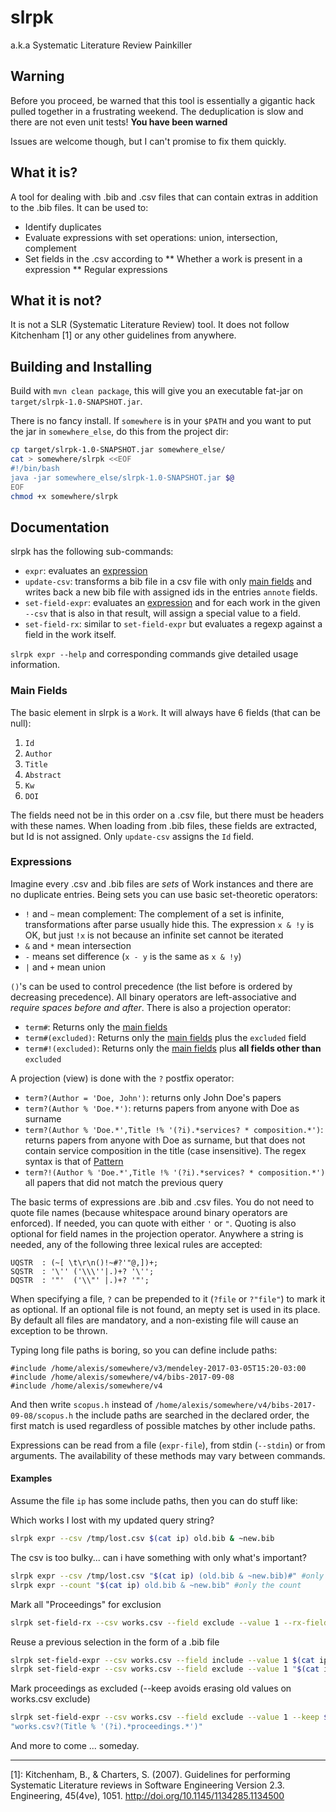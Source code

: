 # slrpk
a.k.a Systematic Literature Review Painkiller

## Warning
Before you proceed, be warned that this tool is essentially a gigantic hack pulled together in a 
frustrating weekend. The deduplication is slow and there are not even unit tests! 
**You have been warned**

Issues are welcome though, but I can't promise to fix them quickly.

## What it is?
A tool for dealing with .bib and .csv files that can contain extras in addition to the .bib files.
It can be used to:
* Identify duplicates
* Evaluate expressions with set operations: union, intersection, complement
* Set fields in the .csv according to
** Whether a work is present in a expression
** Regular expressions

## What it is not?
It is not a SLR (Systematic Literature Review) tool. 
It does not follow Kitchenham [1] or any other guidelines from anywhere.


## Building and Installing
Build with `mvn clean package`, this will give you an executable fat-jar on 
`target/slrpk-1.0-SNAPSHOT.jar`.

There is no fancy install. If `somewhere` is in your `$PATH` and you want to put the jar in 
`somewhere_else`, do this from the project dir:
```bash
cp target/slrpk-1.0-SNAPSHOT.jar somewhere_else/
cat > somewhere/slrpk <<EOF
#!/bin/bash
java -jar somewhere_else/slrpk-1.0-SNAPSHOT.jar $@
EOF
chmod +x somewhere/slrpk
```

## Documentation
slrpk has the following sub-commands:
* `expr`: evaluates an [expression](#expressions) 
* `update-csv`: transforms a bib file in a csv file with only [main fields](#main-fields) 
                and writes back a new bib file with assigned ids in the entries `annote` fields. 
* `set-field-expr`: evaluates an [expression](#expressions) and for each work in the given 
                    `--csv` that is also in that result, will assign a special value to a field.
* `set-field-rx`: similar to `set-field-expr` but evaluates a regexp against a field in the 
                  work itself.
                  
`slrpk expr --help` and corresponding commands give detailed usage information. 

### Main Fields
The basic element in slrpk is a  `Work`. It will always have 6 fields (that can be null):
1. `Id`
2. `Author`
3. `Title`
4. `Abstract`
5. `Kw`
5. `DOI`

The fields need not be in this order on a .csv file, but there must be headers with these names. 
When loading from .bib files, these fields are extracted, but Id is not assigned. Only 
`update-csv` assigns the `Id` field.    

### Expressions

Imagine every .csv and .bib files are *sets* of Work instances and there are no duplicate entries. 
Being sets you can use basic set-theoretic operators:
* `!` and `~` mean complement: The complement of a set is infinite, transformations after parse 
        usually hide this. The expression `x & !y` is OK, but just `!x` is not because an 
        infinite set cannot be iterated
* `&` and `*` mean intersection
* `-` means set difference (`x - y` is the same as `x & !y`)
* `|` and `+` mean union

`()`'s can be used to control precedence (the list before is ordered by decreasing precedence). 
All binary operators are left-associative and *require spaces before and after*. There is also a 
projection operator:

* `term#`: Returns only the [main fields](#main-fields)
* `term#(excluded)`: Returns only the [main fields](#main-fields) plus the `excluded` field
* `term#!(excluded)`: Returns only the [main fields](#main-fields) plus 
                      **all fields other than** `excluded`

A projection (view) is done with the `?` postfix operator:
* `term?(Author = 'Doe, John')`: returns only John Doe's papers
* `term?(Author % 'Doe.*')`: returns papers from anyone with Doe as surname
* `term?(Author % 'Doe.*',Title !% '(?i).*services? * composition.*')`: returns papers from anyone 
        with Doe as surname, but that does not contain service composition in the title 
        (case insensitive). The regex syntax is that of 
        [Pattern](https://docs.oracle.com/javase/8/docs/api/java/util/regex/Pattern.html)
* `term?!(Author % 'Doe.*',Title !% '(?i).*services? * composition.*')` all papers that did not 
        match the previous query

The basic terms of expressions are .bib and .csv files. You do not need to quote file names 
(because whitespace around binary operators are enforced). If needed, you can quote with either 
`'` or `"`. Quoting is also optional for field names in the projection operator. Anywhere a string 
is needed, any of the following three lexical rules are accepted:

```antlrv4
UQSTR  : (~[ \t\r\n()!~#?'"@,])+;
SQSTR  : '\'' ('\\\''|.)+? '\'';
DQSTR  : '"'  ('\\"' |.)+? '"';
```

When specifying a file, `?` can be prepended to it (`?file` or `?"file"`) to mark it as optional. 
If an optional file is not found, an mepty set is used in its place. By default all files are 
mandatory, and a non-existing file will cause an exception to be thrown. 

Typing long file paths is boring, so you can define include paths:

```
#include /home/alexis/somewhere/v3/mendeley-2017-03-05T15:20-03:00
#include /home/alexis/somewhere/v4/bibs-2017-09-08
#include /home/alexis/somewhere/v4
```

And then write `scopus.h` instead of `/home/alexis/somewhere/v4/bibs-2017-09-08/scopus.h` the 
include paths are searched in the declared order, the first match is used regardless of possible 
matches by other include paths.

Expressions can be read from a file (`expr-file`), from stdin (`--stdin`) or from arguments. 
The availability of these methods may vary between commands.  

#### Examples
Assume the file `ip` has some include paths, then you can do stuff like:

Which works I lost with my updated query string?
```bash
slrpk expr --csv /tmp/lost.csv $(cat ip) old.bib & ~new.bib
```
The csv is too bulky... can i have something with only what's important?
```bash
slrpk expr --csv /tmp/lost.csv "$(cat ip) (old.bib & ~new.bib)#" #only main fields
slrpk expr --count "$(cat ip) old.bib & ~new.bib" #only the count
```
Mark all "Proceedings" for exclusion
```bash
slrpk set-field-rx --csv works.csv --field exclude --value 1 --rx-field Title '(?i)proceedings'
``` 
Reuse a previous selection in the form of a .bib file
```bash
slrpk set-field-expr --csv works.csv --field include --value 1 $(cat ip) goodstuff.bib
slrpk set-field-expr --csv works.csv --field exclude --value 1 "$(cat ip) old.csv?(exclude = 1)"
```
Mark proceedings as excluded (--keep avoids erasing old values on works.csv exclude)
```bash
slrpk set-field-expr --csv works.csv --field exclude --value 1 --keep $(cat ip) \
"works.csv?(Title % '(?i).*proceedings.*')"
``` 

And more to come ... someday.

- - - 

[1]: Kitchenham, B., & Charters, S. (2007). Guidelines for performing Systematic Literature reviews in Software Engineering Version 2.3. Engineering, 45(4ve), 1051. http://doi.org/10.1145/1134285.1134500 
